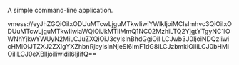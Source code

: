 A simple command-line application.


vmess://eyJhZGQiOiIxODUuMTcwLjguMTkwIiwiYWlkIjoiMCIsImhvc3QiOiIxODUuMTcwLjguMTkwIiwiaWQiOiJkMTllMmQ1NC02MzhiLTQ2YjgtYTgyNC1lOWNhYjkwYWUyN2MiLCJuZXQiOiJ3cyIsInBhdGgiOiIiLCJwb3J0IjoiNDQzIiwicHMiOiJTZXJ2ZXIgYXZhbnRjbyIsInNjeSI6ImF1dG8iLCJzbmkiOiIiLCJ0bHMiOiIiLCJ0eXBlIjoiIiwidiI6IjIifQ==

